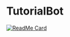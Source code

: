 # TutorialBot

[![ReadMe Card](https://github-readme-stats.vercel.app/api/pin/?username=HellLover&repo=TutorialBot)](https://github.com/HellLover/TutorialBot)
